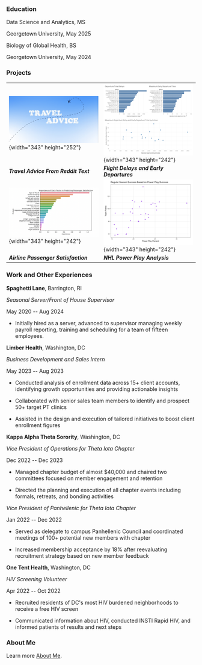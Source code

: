 

### Education

Data Science and Analytics, MS

Georgetown University, May 2025

Biology of Global Health, BS

Georgetown University, May 2024

### Projects

|                                                          |                                                          |
|----------------------------------------------------------|----------------------------------------------------------|
| ![](assets/project1-image.png){width="343" height="252"}    |    ![](assets/project2-image.png){width="343" height="242"} |
|  ***Travel Advice From Reddit Text***                     |  ***Flight Delays and Early Departures***                  |
| ![](assets/project3-image.png){width="343" height="242"}     |   ![](assets/project4-image.png){width="343" height="242"} |
|  ***Airline Passenger Satisfaction***                      | ***NHL Power Play Analysis***                             |




### Work and Other Experiences

**Spaghetti Lane**, Barrington, RI

*Seasonal Server/Front of House Supervisor*

May 2020 -- Aug 2024

-   Initially hired as a server, advanced to supervisor managing weekly
    payroll reporting, training and scheduling for a team of fifteen
    employees.

**Limber Health**, Washington, DC

*Business Development and Sales Intern*

May 2023 -- Aug 2023

-   Conducted analysis of enrollment data across 15+ client accounts,
    identifying growth opportunities and providing actionable insights

-   Collaborated with senior sales team members to identify and prospect
    50+ target PT clinics

-   Assisted in the design and execution of tailored initiatives to
    boost client enrollment figures

**Kappa Alpha Theta Sorority**, Washington, DC

*Vice President of Operations for Theta Iota Chapter*

Dec 2022 -- Dec 2023

-   Managed chapter budget of almost \$40,000 and chaired two committees
    focused on member engagement and retention

-   Directed the planning and execution of all chapter events including
    formals, retreats, and bonding activities

*Vice President of Panhellenic for Theta Iota Chapter*

Jan 2022 -- Dec 2022

-   Served as delegate to campus Panhellenic Council and coordinated
    meetings of 100+ potential new members with chapter

-   Increased membership acceptance by 18% after reevaluating
    recruitment strategy based on new member feedback

**One Tent Health**, Washington, DC

*HIV Screening Volunteer*

Apr 2022 -- Oct 2022

-   Recruited residents of DC's most HIV burdened neighborhoods to
    receive a free HIV screen

-   Communicated information about HIV, conducted INSTI Rapid HIV, and
    informed patients of results and next steps

### About Me

Learn more [About Me](about.md).
